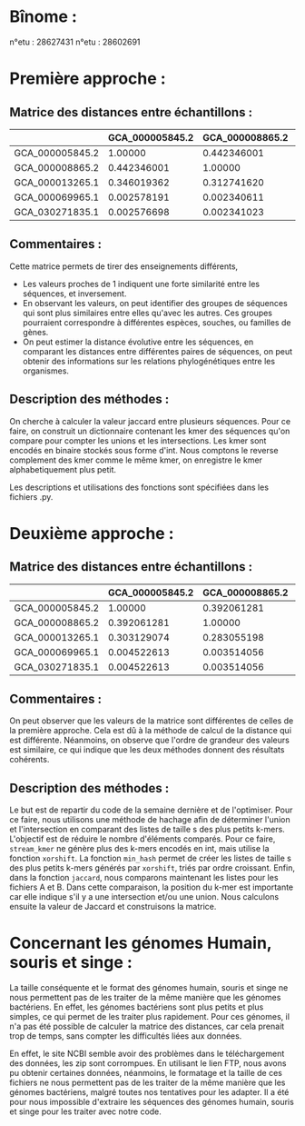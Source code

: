 # Bînome :
n°etu : 28627431
n°etu : 28602691

# Première approche : 

## Matrice des distances entre échantillons :

|                 | GCA_000005845.2 | GCA_000008865.2 | GCA_000013265.1 | GCA_000069965.1 | GCA_030271835.1 |
|-----------------|-----------------|-----------------|-----------------|-----------------|-----------------|
| GCA_000005845.2 | 1.00000         | 0.442346001     | 0.346019362     | 0.002578191     | 0.002576698     |
| GCA_000008865.2 | 0.442346001     | 1.00000         | 0.312741620     | 0.002340611     | 0.002341023     |
| GCA_000013265.1 | 0.346019362     | 0.312741620     | 1.00000         | 0.002457800     | 0.002464379     |
| GCA_000069965.1 | 0.002578191     | 0.002340611     | 0.002457800     | 1.00000         | 0.031276364     |
| GCA_030271835.1 | 0.002576698     | 0.002341023     | 0.002464379     | 0.031276364     | 1.00000         |

## Commentaires :

Cette matrice permets de tirer des enseignements différents,
- Les valeurs proches de 1 indiquent une forte similarité entre les séquences, et inversement.
- En observant les valeurs, on peut identifier des groupes de séquences qui sont plus similaires entre elles qu'avec les autres. Ces groupes pourraient correspondre à différentes espèces, souches, ou familles de gènes.
- On peut estimer la distance évolutive entre les séquences, en comparant les distances entre différentes paires de séquences, on peut obtenir des informations sur les relations phylogénétiques entre les organismes.

## Description des méthodes :

On cherche à calculer la valeur jaccard entre plusieurs séquences. 
Pour ce faire, on construit un dictionnaire contenant les kmer des séquences qu'on compare pour compter les unions et les intersections.
Les kmer sont encodés en binaire stockés sous forme d'int. Nous comptons le reverse complement des kmer comme le même kmer, on enregistre le kmer alphabetiquement plus petit.

Les descriptions et utilisations des fonctions sont spécifiées dans les fichiers .py.

# Deuxième approche :

## Matrice des distances entre échantillons :

|                 | GCA_000005845.2 | GCA_000008865.2 | GCA_000013265.1 | GCA_000069965.1 | GCA_030271835.1 |
|-----------------|-----------------|-----------------|-----------------|-----------------|-----------------|
| GCA_000005845.2 | 1.00000         | 0.392061281     | 0.303129074     | 0.004522613     | 0.004522613     |
| GCA_000008865.2 | 0.392061281     | 1.00000         | 0.283055198     | 0.003514056     | 0.003514056     |
| GCA_000013265.1 | 0.303129074     | 0.283055198     | 1.00000         | 0.004018081     | 0.004018081     |
| GCA_000069965.1 | 0.004522613     | 0.003514056     | 0.004018081     | 1.00000         | 0.046596858     |
| GCA_030271835.1 | 0.004522613     | 0.003514056     | 0.004018081     | 0.046596858     | 1.00000         |

## Commentaires :

On peut observer que les valeurs de la matrice sont différentes de celles de la première approche. Cela est dû à la méthode de calcul de la distance qui est différente.
Néanmoins, on observe que l'ordre de grandeur des valeurs est similaire, ce qui indique que les deux méthodes donnent des résultats cohérents.

## Description des méthodes :

Le but est de repartir du code de la semaine dernière et de l'optimiser. Pour ce faire, nous utilisons une méthode de hachage afin de déterminer l'union et l'intersection en comparant des listes de taille s des plus petits k-mers. L'objectif est de réduire le nombre d'éléments comparés. Pour ce faire, `stream_kmer` ne génère plus des k-mers encodés en int, mais utilise la fonction `xorshift`. La fonction `min_hash` permet de créer les listes de taille s des plus petits k-mers générés par `xorshift`, triés par ordre croissant. Enfin, dans la fonction `jaccard`, nous comparons maintenant les listes pour les fichiers A et B. Dans cette comparaison, la position du k-mer est importante car elle indique s'il y a une intersection et/ou une union. Nous calculons ensuite la valeur de Jaccard et construisons la matrice.

# Concernant les génomes Humain, souris et singe : 

La taille conséquente et le format des génomes humain, souris et singe ne nous permettent pas de les traiter de la même manière que les génomes bactériens. En effet, les génomes bactériens sont plus petits et plus simples, ce qui permet de les traiter plus rapidement. Pour ces génomes, il n'a pas été possible de calculer la matrice des distances, car cela prenait trop de temps, sans compter les difficultés liées aux données.

En effet, le site NCBI semble avoir des problèmes dans le téléchargement des données, les zip sont corrompues. En utilisant le lien FTP, nous avons pu obtenir certaines données, néanmoins, le formatage et la taille de ces fichiers ne nous permettent pas de les traiter de la même manière que les génomes bactériens, malgré toutes nos tentatives pour les adapter. Il a été pour nous impossible d'extraire les séquences des génomes humain, souris et singe pour les traiter avec notre code.